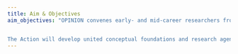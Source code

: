 ```yaml
---
title: Aim & Objectives
aim_objectives: "OPINION convenes early- and mid-career researchers from over 35 European countries, Israel, and the US, integrating cutting-edge expertise from different disciplines (notably, communication science, computational linguistics, IT) while networking the many, hitherto largely disconnected language communities of textual researchers. 


The Action will develop united conceptual foundations and research agendas, as well as versatile computational measurement strategies for the study of opinionated text, while advancing computational skills and building a community of computational textual opinion researchers. Thereby, OPINION turns the linguistic and political-cultural fragmentation of European digital discourses into a key asset toward the development of a truly multilingual, culturally sensitive field of computational text analysis."
---
```

